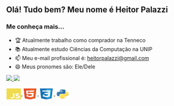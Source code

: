 ## Olá! Tudo bem? Meu nome é Heitor Palazzi
### Me conheça mais...

- 🏆 Atualmente trabalho como comprador na Tenneco
- 📚 Atualmente estudo Ciências da Computação na UNIP
- 📫 Meu e-mail profissional é: heitorpalazzi@gmail.com 
- 😄 Meus pronomes são: Ele/Dele

<div align="justify">
  <a href="https://github.com/HPalazzi">
  <img height="180em" src="https://github-readme-stats.vercel.app/api?username=HPalazzi&show_icons=true&theme=dracula&include_all_commits=true&count_private=true"/>
  <img height="180em" src="https://github-readme-stats.vercel.app/api/top-langs/?username=HPalazzi&layout=compact&langs_count=7&theme=dracula"/>
</div>
<div style="display: inline_block"><br>
  <img align="center" alt="Rafa-Js" height="30" width="40" src="https://raw.githubusercontent.com/devicons/devicon/master/icons/javascript/javascript-plain.svg">
  <img align="center" alt="Rafa-HTML" height="30" width="40" src="https://raw.githubusercontent.com/devicons/devicon/master/icons/html5/html5-original.svg">
  <img align="center" alt="Rafa-CSS" height="30" width="40" src="https://raw.githubusercontent.com/devicons/devicon/master/icons/css3/css3-original.svg">
  <img align="center" alt="Rafa-Python" height="30" width="40" src="https://raw.githubusercontent.com/devicons/devicon/master/icons/python/python-original.svg">
</div>
